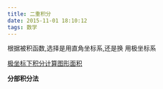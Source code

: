 ```yaml
---
title: 二重积分
date: 2015-11-01 18:10:12
tags: 数学
---
```



根据被积函数,选择是用直角坐标系,还是换 用极坐标系



[极坐标下积分计算图形面积](https://blog.csdn.net/mid_Faker/article/details/103714015)





**分部积分法**

